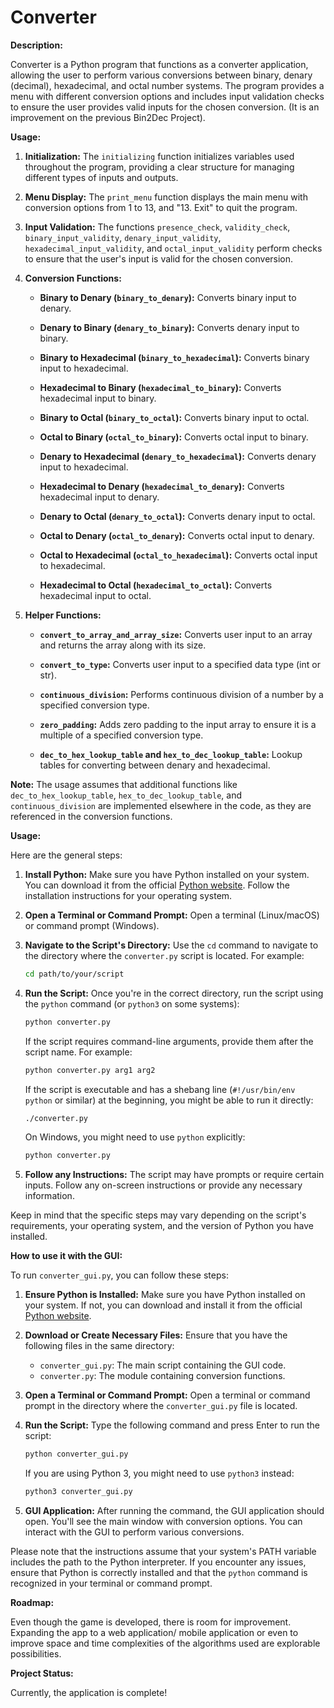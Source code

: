 # Converter

**Description:**

Converter is a Python program that functions as a converter application, allowing the user to perform various conversions between binary, denary (decimal), hexadecimal, and octal number systems. The program provides a menu with different conversion options and includes input validation checks to ensure the user provides valid inputs for the chosen conversion. (It is an improvement on the previous Bin2Dec Project).

**Usage:**

1. **Initialization:**
   The `initializing` function initializes variables used throughout the program, providing a clear structure for managing different types of inputs and outputs.

2. **Menu Display:**
   The `print_menu` function displays the main menu with conversion options from 1 to 13, and "13. Exit" to quit the program.

3. **Input Validation:**
   The functions `presence_check`, `validity_check`, `binary_input_validity`, `denary_input_validity`, `hexadecimal_input_validity`, and `octal_input_validity` perform checks to ensure that the user's input is valid for the chosen conversion.

4. **Conversion Functions:**
   - **Binary to Denary (`binary_to_denary`):**
     Converts binary input to denary.

   - **Denary to Binary (`denary_to_binary`):**
     Converts denary input to binary.

   - **Binary to Hexadecimal (`binary_to_hexadecimal`):**
     Converts binary input to hexadecimal.

   - **Hexadecimal to Binary (`hexadecimal_to_binary`):**
     Converts hexadecimal input to binary.

   - **Binary to Octal (`binary_to_octal`):**
     Converts binary input to octal.

   - **Octal to Binary (`octal_to_binary`):**
     Converts octal input to binary.

   - **Denary to Hexadecimal (`denary_to_hexadecimal`):**
     Converts denary input to hexadecimal.

   - **Hexadecimal to Denary (`hexadecimal_to_denary`):**
     Converts hexadecimal input to denary.

   - **Denary to Octal (`denary_to_octal`):**
     Converts denary input to octal.

   - **Octal to Denary (`octal_to_denary`):**
     Converts octal input to denary.

   - **Octal to Hexadecimal (`octal_to_hexadecimal`):**
     Converts octal input to hexadecimal.

   - **Hexadecimal to Octal (`hexadecimal_to_octal`):**
     Converts hexadecimal input to octal.

5. **Helper Functions:**
   - **`convert_to_array_and_array_size`:**
     Converts user input to an array and returns the array along with its size.

   - **`convert_to_type`:**
     Converts user input to a specified data type (int or str).

   - **`continuous_division`:**
     Performs continuous division of a number by a specified conversion type.

   - **`zero_padding`:**
     Adds zero padding to the input array to ensure it is a multiple of a specified conversion type.

   - **`dec_to_hex_lookup_table` and `hex_to_dec_lookup_table`:**
     Lookup tables for converting between denary and hexadecimal.

**Note:**
The usage assumes that additional functions like `dec_to_hex_lookup_table`, `hex_to_dec_lookup_table`, and `continuous_division` are implemented elsewhere in the code, as they are referenced in the conversion functions.

**Usage:**
 
Here are the general steps:

1. **Install Python:**
   Make sure you have Python installed on your system. You can download it from the official [Python website](https://www.python.org/downloads/). Follow the installation instructions for your operating system.

2. **Open a Terminal or Command Prompt:**
   Open a terminal (Linux/macOS) or command prompt (Windows).

3. **Navigate to the Script's Directory:**
   Use the `cd` command to navigate to the directory where the `converter.py` script is located. For example:
   ```bash
   cd path/to/your/script
   ```

4. **Run the Script:**
   Once you're in the correct directory, run the script using the `python` command (or `python3` on some systems):
   ```bash
   python converter.py
   ```
   If the script requires command-line arguments, provide them after the script name. For example:
   ```bash
   python converter.py arg1 arg2
   ```

   If the script is executable and has a shebang line (`#!/usr/bin/env python` or similar) at the beginning, you might be able to run it directly:
   ```bash
   ./converter.py
   ```

   On Windows, you might need to use `python` explicitly:
   ```bash
   python converter.py
   ```

5. **Follow any Instructions:**
   The script may have prompts or require certain inputs. Follow any on-screen instructions or provide any necessary information.

Keep in mind that the specific steps may vary depending on the script's requirements, your operating system, and the version of Python you have installed.

**How to use it with the GUI:**

To run `converter_gui.py`, you can follow these steps:

1. **Ensure Python is Installed:**
   Make sure you have Python installed on your system. If not, you can download and install it from the official [Python website](https://www.python.org/downloads/).

2. **Download or Create Necessary Files:**
   Ensure that you have the following files in the same directory:
   - `converter_gui.py`: The main script containing the GUI code.
   - `converter.py`: The module containing conversion functions.

3. **Open a Terminal or Command Prompt:**
   Open a terminal or command prompt in the directory where the `converter_gui.py` file is located.

4. **Run the Script:**
   Type the following command and press Enter to run the script:

   ```bash
   python converter_gui.py
   ```

   If you are using Python 3, you might need to use `python3` instead:

   ```bash
   python3 converter_gui.py
   ```

5. **GUI Application:**
   After running the command, the GUI application should open. You'll see the main window with conversion options. You can interact with the GUI to perform various conversions.

Please note that the instructions assume that your system's PATH variable includes the path to the Python interpreter. If you encounter any issues, ensure that Python is correctly installed and that the `python` command is recognized in your terminal or command prompt.

**Roadmap:**

Even though the game is developed, there is room for improvement. Expanding the app to a web application/ mobile application or even to improve space and time complexities of the algorithms used are explorable possibilities.

**Project Status:**

Currently, the application is complete!

